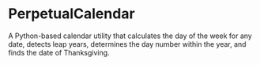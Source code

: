 # PerpetualCalendar
A Python-based calendar utility that calculates the day of the week for any date, detects leap years, determines the day number within the year, and finds the date of Thanksgiving.
